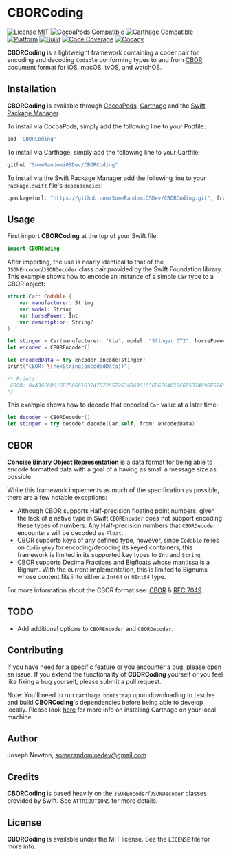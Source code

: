 CBORCoding
========

[![License MIT](https://img.shields.io/cocoapods/l/CBORCoding.svg)](https://cocoapods.org/pods/CBORCoding)
[![CocoaPods Compatible](https://img.shields.io/cocoapods/v/CBORCoding.svg)](https://cocoapods.org/pods/CBORCoding) 
[![Carthage Compatible](https://img.shields.io/badge/Carthage-compatible-4BC51D.svg?style=flat)](https://github.com/Carthage/Carthage) 
[![Platform](https://img.shields.io/cocoapods/p/CBORCoding.svg)](https://cocoapods.org/pods/CBORCoding)
[![Build](https://travis-ci.com/SomeRandomiOSDev/CBORCoding.svg?branch=master)](https://travis-ci.com/SomeRandomiOSDev/CBORCoding)
[![Code Coverage](https://codecov.io/gh/SomeRandomiOSDev/CBORCoding/branch/master/graph/badge.svg)](https://codecov.io/gh/SomeRandomiOSDev/CBORCoding)
[![Codacy](https://api.codacy.com/project/badge/Grade/8ad52c117e4a46d9aa4699d22fc0bf49)](https://app.codacy.com/app/SomeRandomiOSDev/CBORCoding?utm_source=github.com&utm_medium=referral&utm_content=SomeRandomiOSDev/CBORCoding&utm_campaign=Badge_Grade_Dashboard)

**CBORCoding** is a lightweight framework containing a coder pair for encoding and decoding `Codable` conforming types to and from [CBOR](https://cbor.io) document format for iOS, macOS, tvOS, and watchOS.

Installation
--------

**CBORCoding** is available through [CocoaPods](https://cocoapods.org), [Carthage](https://github.com/Carthage/Carthage) and the [Swift Package Manager](https://swift.org/package-manager/). 

To install via CocoaPods, simply add the following line to your Podfile:

```ruby
pod 'CBORCoding'
```

To install via Carthage, simply add the following line to your Cartfile:

```ruby
github "SomeRandomiOSDev/CBORCoding"
```

To install via the Swift Package Manager add the following line to your `Package.swift` file's `dependencies`:

```swift
.package(url: "https://github.com/SomeRandomiOSDev/CBORCoding.git", from: "1.0.0")
```

Usage
--------

First import **CBORCoding** at the top of your Swift file:

```swift
import CBORCoding
```

After importing, the use is nearly identical to that of the `JSONEncoder`/`JSONDecoder` class pair provided by the Swift Foundation library. This example shows how to encode an instance of a simple `Car` type to a CBOR object: 

```swift
struct Car: Codable {
    var manufacturer: String
    var model: String
    var horsePower: Int
    var description: String?
}

let stinger = Car(manufacturer: "Kia", model: "Stinger GT2", horsePower: 365, description: nil)  
let encoder = CBOREncoder()

let encodedData = try encoder.encode(stinger)
print("CBOR: \(hexString(encodedData))")

/* Prints:
 CBOR: 0xA36C6D616E756661637475726572634B6961656D6F64656C6B5374696E676572204754326A686F727365506F77657219016D
*/
```

This example shows how to decode that encoded `Car` value at a later time: 

```swift
let decoder = CBORDecoder()
let stinger = try decoder.decode(Car.self, from: encodedData)
```

CBOR
--------

**Concise Binary Object Representation** is a data format for being able to encode formatted data with a goal of a having as small a message size as possible.

While this framework implements as much of the specification as possible, there are a few notable exceptions:

* Although CBOR supports Half-precision floating point numbers, given the lack of a native type in Swift `CBOREncoder` does not support encoding these types of numbers. Any Half-precision numbers that `CBORDecoder` encounters will be decoded as `Float`.
* CBOR supports keys of any defined type, however, since `Codable` relies on `CodingKey` for encoding/decoding its keyed containers, this framework is limited in its supported key types to `Int` and `String`.
* CBOR supports DecimalFractions and Bigfloats whose mantissa is a Bignum. With the current implementation, this is limited to Bignums whose content fits into either a `Int64` or `UInt64` type.

For more information about the CBOR format see: [CBOR](https://cbor.io) & [RFC 7049](https://tools.ietf.org/html/rfc7049).

TODO
--------

* Add additional options to `CBOREncoder` and `CBORDecoder`.

Contributing
--------

If you have need for a specific feature or you encounter a bug, please open an issue. If you extend the functionality of **CBORCoding** yourself or you feel like fixing a bug yourself, please submit a pull request.

Note: You'll need to run `carthage bootstrap` upon downloading to resolve and build **CBORCoding**'s dependencies before being able to develop locally. Please look [here](https://github.com/Carthage/Carthage) for more info on installing Carthage on your local machine.

Author
--------

Joseph Newton, somerandomiosdev@gmail.com

Credits
--------

**CBORCoding** is based heavily on the `JSONEncoder`/`JSONDecoder` classes provided by Swift. See `ATTRIBUTIONS` for more details. 

License
--------

**CBORCoding** is available under the MIT license. See the `LICENSE` file for more info.
